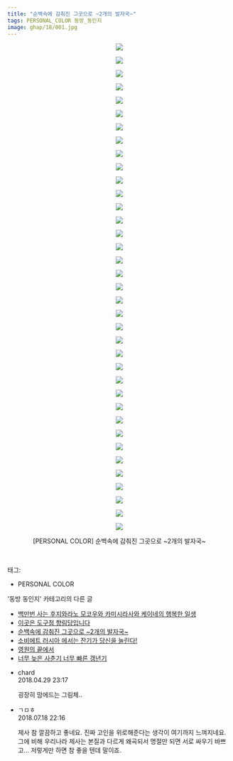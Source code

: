 ```yaml
---
title: "순백속에 감춰진 그곳으로 ~2개의 발자국~"
tags: PERSONAL_COLOR 동방_동인지
image: ghap/18/001.jpg
---
```

<div class="article">
<p style="text-align: center; clear: none; float: none;"><img src="{{ site.nasurl }}/ghap/18/001.jpg"/></p>
<p style="text-align: center; clear: none; float: none;"><img src="{{ site.nasurl }}/ghap/18/002.jpg"/></p>
<p style="text-align: center; clear: none; float: none;"><img src="{{ site.nasurl }}/ghap/18/003.jpg"/></p>
<p style="text-align: center; clear: none; float: none;"><img src="{{ site.nasurl }}/ghap/18/004.jpg"/></p>
<p style="text-align: center; clear: none; float: none;"><img src="{{ site.nasurl }}/ghap/18/005.jpg"/></p>
<p style="text-align: center; clear: none; float: none;"><img src="{{ site.nasurl }}/ghap/18/006.jpg"/></p>
<p style="text-align: center; clear: none; float: none;"><img src="{{ site.nasurl }}/ghap/18/007.jpg"/></p>
<p style="text-align: center; clear: none; float: none;"><img src="{{ site.nasurl }}/ghap/18/008.jpg"/></p>
<p style="text-align: center; clear: none; float: none;"><img src="{{ site.nasurl }}/ghap/18/009.jpg"/></p>
<p style="text-align: center; clear: none; float: none;"><img src="{{ site.nasurl }}/ghap/18/010.jpg"/></p>
<p style="text-align: center; clear: none; float: none;"><img src="{{ site.nasurl }}/ghap/18/011.jpg"/></p>
<p style="text-align: center; clear: none; float: none;"><img src="{{ site.nasurl }}/ghap/18/012.jpg"/></p>
<p style="text-align: center; clear: none; float: none;"><img src="{{ site.nasurl }}/ghap/18/013.jpg"/></p>
<p style="text-align: center; clear: none; float: none;"><img src="{{ site.nasurl }}/ghap/18/014.jpg"/></p>
<p style="text-align: center; clear: none; float: none;"><img src="{{ site.nasurl }}/ghap/18/015.jpg"/></p>
<p style="text-align: center; clear: none; float: none;"><img src="{{ site.nasurl }}/ghap/18/016.jpg"/></p>
<p style="text-align: center; clear: none; float: none;"><img src="{{ site.nasurl }}/ghap/18/017.jpg"/></p>
<p style="text-align: center; clear: none; float: none;"><img src="{{ site.nasurl }}/ghap/18/018.jpg"/></p>
<p style="text-align: center; clear: none; float: none;"><img src="{{ site.nasurl }}/ghap/18/019.jpg"/></p>
<p style="text-align: center; clear: none; float: none;"><img src="{{ site.nasurl }}/ghap/18/020.jpg"/></p>
<p style="text-align: center; clear: none; float: none;"><img src="{{ site.nasurl }}/ghap/18/021.jpg"/></p>
<p style="text-align: center; clear: none; float: none;"><img src="{{ site.nasurl }}/ghap/18/022.jpg"/></p>
<p style="text-align: center; clear: none; float: none;"><img src="{{ site.nasurl }}/ghap/18/023.jpg"/></p>
<p style="text-align: center; clear: none; float: none;"><img src="{{ site.nasurl }}/ghap/18/024.jpg"/></p>
<p style="text-align: center; clear: none; float: none;"><img src="{{ site.nasurl }}/ghap/18/025.jpg"/></p>
<p style="text-align: center; clear: none; float: none;"><img src="{{ site.nasurl }}/ghap/18/026.jpg"/></p>
<p style="text-align: center; clear: none; float: none;"><img src="{{ site.nasurl }}/ghap/18/027.jpg"/></p>
<p style="text-align: center; clear: none; float: none;"><img src="{{ site.nasurl }}/ghap/18/028.jpg"/></p>
<p style="text-align: center; clear: none; float: none;"><img src="{{ site.nasurl }}/ghap/18/029.jpg"/></p>
<p style="text-align: center; clear: none; float: none;"><img src="{{ site.nasurl }}/ghap/18/030.jpg"/></p>
<p style="text-align: center; clear: none; float: none;"><img src="{{ site.nasurl }}/ghap/18/031.jpg"/></p>
<p style="text-align: center; clear: none; float: none;"><img src="{{ site.nasurl }}/ghap/18/032.jpg"/></p>
<p style="text-align: center; clear: none; float: none;"><img src="{{ site.nasurl }}/ghap/18/033.jpg"/></p>
<p style="text-align: center; clear: none; float: none;"><img src="{{ site.nasurl }}/ghap/18/034.jpg"/></p>
<p style="text-align: center; clear: none; float: none;"><img src="{{ site.nasurl }}/ghap/18/035.jpg"/></p>
<p style="text-align: center; clear: none; float: none;"><img src="{{ site.nasurl }}/ghap/18/036.jpg"/></p>
<p style="text-align: center; clear: none; float: none;"><img src="{{ site.nasurl }}/ghap/18/037.jpg"/></p>
<p style="text-align: center; clear: none; float: none;">[PERSONAL COLOR] 순백속에 감춰진 그곳으로 ~2개의 발자국~</p>
<p><br/></p>
</div><div class="tagTrail">
<p>태그: </p>
<ul>
<li>PERSONAL COLOR</li>
</ul>
</div><div class="another">
<p>'동방 동인지' 카테고리의 다른 글</p>
<ul>
<li><a href="/2016-06-16-ghap_20">백만번 사는 후지와라노 모코우와 카미시라사와 케이네의 행복한 일생</a></li>
<li><a href="/2016-06-16-ghap_19">이곳은 도구점 향림당입니다</a></li>
<li><a href="/2016-06-16-ghap_18">순백속에 감춰진 그곳으로 ~2개의 발자국~</a></li>
<li><a href="/2016-06-16-ghap_17">소비에트 러시아 에서는 잔기가 당신을 늘린다!</a></li>
<li><a href="/2016-06-16-ghap_16">영원의 끝에서</a></li>
<li><a href="/2016-06-16-ghap_15">너무 늦은 사춘기 너무 빠른 갱년기</a></li>
</ul>
</div><div class="cb_module cb_fluid">
<div class="cb_wrt cb_profile">
<div class="comment">
<ul>
<li class="cb_thumb_off" id="comment15247085">
<div class="cb_comment_area">
<div class="cb_info_area">
<div class="cb_section">
<span class="cb_nick_name">chard</span>
</div>
<div class="cb_section">
<span class="cb_date">2018.04.29 23:17 </span>
</div>
</div>
<div class="cb_dsc_comment">
<p class="cb_dsc">
											굉장히 맘에드는 그림체..
										</p>
</div>
</div></li>
<li class="cb_thumb_off" id="comment15289509">
<div class="cb_comment_area">
<div class="cb_info_area">
<div class="cb_section">
<span class="cb_nick_name">ㄱㅁㅎ</span>
</div>
<div class="cb_section">
<span class="cb_date">2018.07.18 22:16 </span>
</div>
</div>
<div class="cb_dsc_comment">
<p class="cb_dsc">
											제사 참 깔끔하고 좋네요. 진짜 고인을 위로해준다는 생각이 여기까지 느껴지네요. 그에 비해 우리나라 제사는 본질과 다르게 왜곡되서 명절만 되면 서로 싸우기 바쁘고... 저렇게만 하면 참 좋을 텐데 말이죠.
										</p>
</div>
</div></li>
</ul>
</div>
</div><!-- commentList close -->
</div>